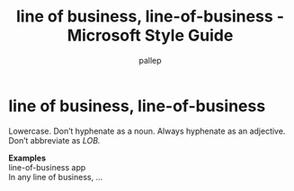 ﻿---
title: line of business, line-of-business - Microsoft Style Guide
author: pallep
ms.author: pallep
ms.date: 01/19/2018
ms.topic: article
ms.prod: non-product-specific
---

# line of business, line-of-business

Lowercase. Don’t hyphenate as a noun. Always hyphenate as an adjective. Don’t abbreviate as *LOB.*

**Examples**  
line-of-business app   
In any line of business, …
